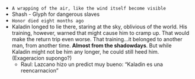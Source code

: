 - `A wrapping of the air, like the wind itself become visible`
- Shash - Glyph for dangerous slaves
- `Honor died eight months ago`
- Kaladin longed to lie there, staring at the sky, oblivious of the world. His training, however, warned that might cause him to cramp up. That would make the return trip even worse. That training…it belonged to another man, from another time. **Almost from the shadowdays**. But while Kaladin might not be him any longer, he could still heed him. (Exageracion supongo?)
	- Raul: Lazcano hizo un predict muy bueno: “Kaladin es una reencarnacion”